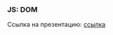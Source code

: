 ### JS: DOM

Ссылка на презентацию: [ссылка](https://github.com/ait-tr/cohort39.2/blob/main/front_end/lesson_12/JS_DOM.pdf)
